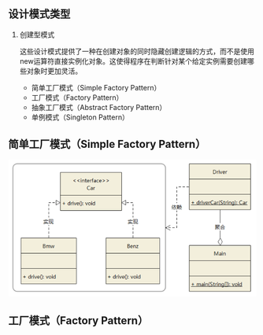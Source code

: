 ## 设计模式类型

1. 创建型模式

   这些设计模式提供了一种在创建对象的同时隐藏创建逻辑的方式，而不是使用new运算符直接实例化对象。这使得程序在判断针对某个给定实例需要创建哪些对象时更加灵活。

   * 简单工厂模式（Simple Factory Pattern）
   * 工厂模式（Factory Pattern）
   * 抽象工厂模式（Abstract Factory Pattern）
   * 单例模式（Singleton Pattern）

##  简单工厂模式（Simple Factory Pattern）

![简单工厂模式](images/简单工厂模式.png)

## 工厂模式（Factory Pattern）

